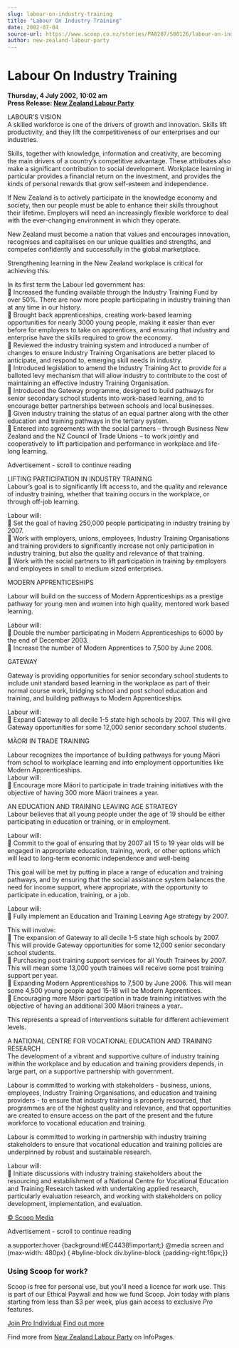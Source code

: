 ```yaml
---
slug: labour-on-industry-training
title: "Labour On Industry Training"
date: 2002-07-04
source-url: https://www.scoop.co.nz/stories/PA0207/S00126/labour-on-industry-training.htm
author: new-zealand-labour-party
---
```

Labour On Industry Training
===========================

**Thursday, 4 July 2002, 10:02 am**  
**Press Release: [New Zealand Labour Party](https://info.scoop.co.nz/New_Zealand_Labour_Party)**

LABOUR’S VISION  
A skilled workforce is one of the drivers of growth and innovation. Skills lift productivity, and they lift the competitiveness of our enterprises and our industries.

Skills, together with knowledge, information and creativity, are becoming the main drivers of a country’s competitive advantage. These attributes also make a significant contribution to social development. Workplace learning in particular provides a financial return on the investment, and provides the kinds of personal rewards that grow self-esteem and independence.

If New Zealand is to actively participate in the knowledge economy and society, then our people must be able to enhance their skills throughout their lifetime. Employers will need an increasingly flexible workforce to deal with the ever-changing environment in which they operate.

New Zealand must become a nation that values and encourages innovation, recognises and capitalises on our unique qualities and strengths, and competes confidently and successfully in the global marketplace.

Strengthening learning in the New Zealand workplace is critical for achieving this.

In its first term the Labour led government has:  
 Increased the funding available through the Industry Training Fund by over 50%. There are now more people participating in industry training than at any time in our history.  
 Brought back apprenticeships, creating work-based learning opportunities for nearly 3000 young people, making it easier than ever before for employers to take on apprentices, and ensuring that industry and enterprise have the skills required to grow the economy.  
 Reviewed the industry training system and introduced a number of changes to ensure Industry Training Organisations are better placed to anticipate, and respond to, emerging skill needs in industry.  
 Introduced legislation to amend the Industry Training Act to provide for a balloted levy mechanism that will allow industry to contribute to the cost of maintaining an effective Industry Training Organisation.  
 Introduced the Gateway programme, designed to build pathways for senior secondary school students into work-based learning, and to encourage better partnerships between schools and local businesses.  
 Given industry training the status of an equal partner along with the other education and training pathways in the tertiary system.  
 Entered into agreements with the social partners – through Business New Zealand and the NZ Council of Trade Unions – to work jointly and cooperatively to lift participation and performance in workplace and life-long learning.

Advertisement - scroll to continue reading





  
LIFTING PARTICIPATION IN INDUSTRY TRAINING  
Labour’s goal is to significantly lift access to, and the quality and relevance of industry training, whether that training occurs in the workplace, or through off-job learning.

Labour will:  
 Set the goal of having 250,000 people participating in industry training by 2007.  
 Work with employers, unions, employees, Industry Training Organisations and training providers to significantly increase not only participation in industry training, but also the quality and relevance of that training.  
 Work with the social partners to lift participation in training by employers and employees in small to medium sized enterprises.

MODERN APPRENTICESHIPS

Labour will build on the success of Modern Apprenticeships as a prestige pathway for young men and women into high quality, mentored work based learning.

Labour will:  
 Double the number participating in Modern Apprenticeships to 6000 by the end of December 2003.  
 Increase the number of Modern Apprentices to 7,500 by June 2006.

GATEWAY

Gateway is providing opportunities for senior secondary school students to include unit standard based learning in the workplace as part of their normal course work, bridging school and post school education and training, and building pathways to Modern Apprenticeships.

Labour will:  
 Expand Gateway to all decile 1-5 state high schools by 2007. This will give Gateway opportunities for some 12,000 senior secondary school students.

MÄORI IN TRADE TRAINING

Labour recognizes the importance of building pathways for young Mäori from school to workplace learning and into employment opportunities like Modern Apprenticeships.  
Labour will:  
 Encourage more Mäori to participate in trade training initiatives with the objective of having 300 more Mäori trainees a year.

  
AN EDUCATION AND TRAINING LEAVING AGE STRATEGY  
Labour believes that all young people under the age of 19 should be either participating in education or training, or in employment.

Labour will:  
 Commit to the goal of ensuring that by 2007 all 15 to 19 year olds will be engaged in appropriate education, training, work, or other options which will lead to long-term economic independence and well-being

This goal will be met by putting in place a range of education and training pathways, and by ensuring that the social assistance system balances the need for income support, where appropriate, with the opportunity to participate in education, training, or a job.

Labour will:  
 Fully implement an Education and Training Leaving Age strategy by 2007.

This will involve:  
 The expansion of Gateway to all decile 1-5 state high schools by 2007. This will provide Gateway opportunities for some 12,000 senior secondary school students.  
 Purchasing post training support services for all Youth Trainees by 2007. This will mean some 13,000 youth trainees will receive some post training support per year.  
 Expanding Modern Apprenticeships to 7,500 by June 2006. This will mean some 4,500 young people aged 15-18 will be Modern Apprentices.  
 Encouraging more Mäori participation in trade training initiatives with the objective of having an additional 300 Mäori trainees a year..

This represents a spread of interventions suitable for different achievement levels.

  
A NATIONAL CENTRE FOR VOCATIONAL EDUCATION AND TRAINING RESEARCH  
The development of a vibrant and supportive culture of industry training within the workplace and by education and training providers depends, in large part, on a supportive partnership with government.

Labour is committed to working with stakeholders - business, unions, employees, Industry Training Organisations, and education and training providers - to ensure that industry training is properly resourced, that programmes are of the highest quality and relevance, and that opportunities are created to ensure access on the part of the present and the future workforce to vocational education and training.

Labour is committed to working in partnership with industry training stakeholders to ensure that vocational education and training policies are underpinned by robust and sustainable research.

Labour will:  
 Initiate discussions with industry training stakeholders about the resourcing and establishment of a National Centre for Vocational Education and Training Research tasked with undertaking applied research, particularly evaluation research, and working with stakeholders on policy development, implementation, and evaluation.  

[© Scoop Media](http://www.scoop.co.nz/about/terms.html)  

Advertisement - scroll to continue reading



a.supporter:hover {background:#EC4438!important;} @media screen and (max-width: 480px) { #byline-block div.byline-block {padding-right:16px;}}

### Using Scoop for work?

Scoop is free for personal use, but you’ll need a licence for work use. This is part of our Ethical Paywall and how we fund Scoop. Join today with plans starting from less than $3 per week, plus gain access to exclusive _Pro_ features.  
  
[Join Pro Individual](https://pro.scoop.co.nz/Individual/?from=ProIn24) [Find out more](https://pro.scoop.co.nz/using-scoop-for-work/?from=ProIn24)

Find more from [New Zealand Labour Party](https://info.scoop.co.nz/New_Zealand_Labour_Party) on InfoPages.